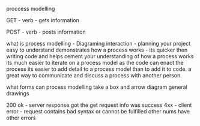 proccess modelling


GET - verb - gets information

POST - verb - posts information  


what is process modelling - Diagraming interaction - planning your project
easy to understand
demonstrates how a process works - its quicker then writing code and helps cement your understanding of how a process works
its much easier to iterate on a process model as the code can enact the process
its easier to add detail to a process model than to add it to code.
a great way to communicate and discuss a process with another person.

what forms can process modelling take
a box and arrow diagram
general drawings

200 ok - server response got the get request info was success
4xx - client error - request contains bad syntax or cannot be fulfilled
other nums have other errors 
